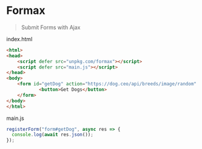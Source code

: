 # Formax

> Submit Forms with Ajax

index.html

```html
<html>
<head>
    <script defer src="unpkg.com/formax"></script>
    <script defer src="main.js"></script>
</head>
<body>
    <form id="getDog" action="https://dog.ceo/api/breeds/image/random" method="GET">
            <button>Get Dogs</button>
    </form>
</body>
</html>
```

main.js

```js
registerForm("form#getDog", async res => {
  console.log(await res.json());
});
```
